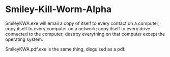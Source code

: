 # Smiley-Kill-Worm-Alpha
SmileyKWA.exe will email a copy of itself to every contact on a computer; copy itself to every computer on a network; copy itself to every drive connected to the computer; destroy everything on that computer except the operating system.

SmileyKWA.pdf.exe is the same thing, disguised as a pdf.
